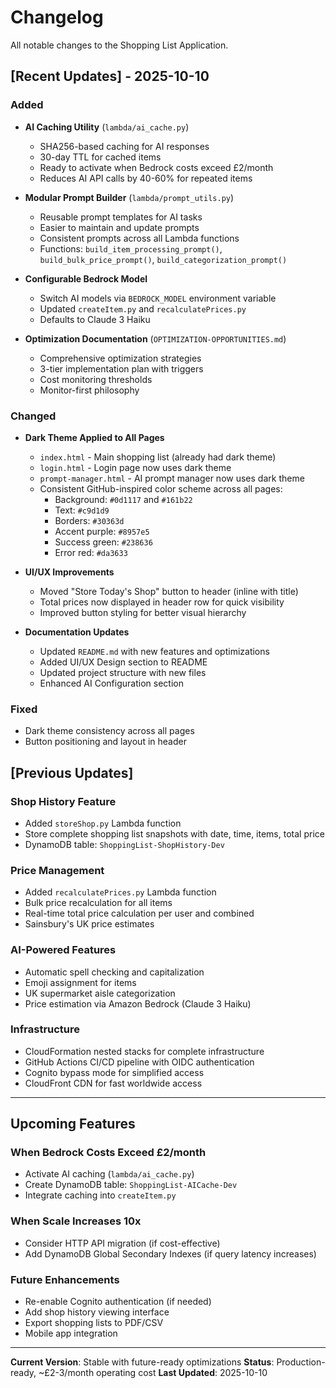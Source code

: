 # Changelog

All notable changes to the Shopping List Application.

## [Recent Updates] - 2025-10-10

### Added
- **AI Caching Utility** (`lambda/ai_cache.py`)
  - SHA256-based caching for AI responses
  - 30-day TTL for cached items
  - Ready to activate when Bedrock costs exceed £2/month
  - Reduces AI API calls by 40-60% for repeated items

- **Modular Prompt Builder** (`lambda/prompt_utils.py`)
  - Reusable prompt templates for AI tasks
  - Easier to maintain and update prompts
  - Consistent prompts across all Lambda functions
  - Functions: `build_item_processing_prompt()`, `build_bulk_price_prompt()`, `build_categorization_prompt()`

- **Configurable Bedrock Model**
  - Switch AI models via `BEDROCK_MODEL` environment variable
  - Updated `createItem.py` and `recalculatePrices.py`
  - Defaults to Claude 3 Haiku

- **Optimization Documentation** (`OPTIMIZATION-OPPORTUNITIES.md`)
  - Comprehensive optimization strategies
  - 3-tier implementation plan with triggers
  - Cost monitoring thresholds
  - Monitor-first philosophy

### Changed
- **Dark Theme Applied to All Pages**
  - `index.html` - Main shopping list (already had dark theme)
  - `login.html` - Login page now uses dark theme
  - `prompt-manager.html` - AI prompt manager now uses dark theme
  - Consistent GitHub-inspired color scheme across all pages:
    - Background: `#0d1117` and `#161b22`
    - Text: `#c9d1d9`
    - Borders: `#30363d`
    - Accent purple: `#8957e5`
    - Success green: `#238636`
    - Error red: `#da3633`

- **UI/UX Improvements**
  - Moved "Store Today's Shop" button to header (inline with title)
  - Total prices now displayed in header row for quick visibility
  - Improved button styling for better visual hierarchy

- **Documentation Updates**
  - Updated `README.md` with new features and optimizations
  - Added UI/UX Design section to README
  - Updated project structure with new files
  - Enhanced AI Configuration section

### Fixed
- Dark theme consistency across all pages
- Button positioning and layout in header

## [Previous Updates]

### Shop History Feature
- Added `storeShop.py` Lambda function
- Store complete shopping list snapshots with date, time, items, total price
- DynamoDB table: `ShoppingList-ShopHistory-Dev`

### Price Management
- Added `recalculatePrices.py` Lambda function
- Bulk price recalculation for all items
- Real-time total price calculation per user and combined
- Sainsbury's UK price estimates

### AI-Powered Features
- Automatic spell checking and capitalization
- Emoji assignment for items
- UK supermarket aisle categorization
- Price estimation via Amazon Bedrock (Claude 3 Haiku)

### Infrastructure
- CloudFormation nested stacks for complete infrastructure
- GitHub Actions CI/CD pipeline with OIDC authentication
- Cognito bypass mode for simplified access
- CloudFront CDN for fast worldwide access

---

## Upcoming Features

### When Bedrock Costs Exceed £2/month
- Activate AI caching (`lambda/ai_cache.py`)
- Create DynamoDB table: `ShoppingList-AICache-Dev`
- Integrate caching into `createItem.py`

### When Scale Increases 10x
- Consider HTTP API migration (if cost-effective)
- Add DynamoDB Global Secondary Indexes (if query latency increases)

### Future Enhancements
- Re-enable Cognito authentication (if needed)
- Add shop history viewing interface
- Export shopping lists to PDF/CSV
- Mobile app integration

---

**Current Version**: Stable with future-ready optimizations
**Status**: Production-ready, ~£2-3/month operating cost
**Last Updated**: 2025-10-10

